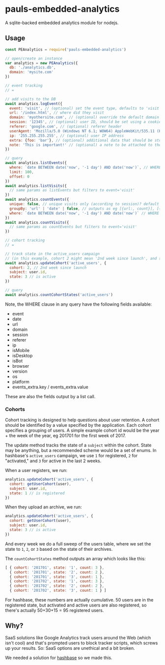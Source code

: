 # pauls-embedded-analytics

A sqlite-backed embedded analytics module for nodejs.

## Usage

```js
const PEAnalytics = require('pauls-embedded-analytics')

// open/create an instance
var analytics = new PEAnalytics({
  db: './analytics.db',
  domain: 'mysite.com'
})

// event tracking
// =

// add visits to the DB
await analytics.logEvent({
  event: 'visit', // (optional) set the event type, defaults to 'visit'
  url: '/index.html', // where did they visit
  domain: 'myothersite.com', // (optional) override the default domain
  session: '12345', // (optional) user ID, should be set using a cookie or similar
  referer: 'google.com', // (optional) referer header
  userAgent: 'Mozilla/5.0 (Windows NT 6.1; WOW64) AppleWebKit/535.11 (KHTML, like Gecko) Chrome/17.0.963.79..', // (optional) user agent, lets us parse the browser, os, etc
  ip: '255.255.255.255', // (optional) user IP address
  extra: {foo: 'bar'}, // (optional) additional data that should be stored
  note: 'This is important!' // (optional) a note to be attached to the event
})

// query
await analytics.listEvents({
  where: `date BETWEEN date('now', '-1 day') AND date('now')`, // WHERE clause
  limit: 100,
  offset: 0
})
await analytics.listVisits({
  // same params as listEvents but filters to event='visit'
})
await analytics.countEvents({
  unique: false, // unique visits only (according to session)? default false
  groupBy: 'url' | 'date' | false, // outputs as eg [{url:, count}], [{date:, count:}], or just a number
  where: `date BETWEEN date('now', '-1 day') AND date('now')` // WHERE clause
})
await analytics.countVisits({
  // same params as countEvents but filters to event='visit'
})

// cohort tracking
// =

// track state in the active_users campaign
// (in this example, cohort 2 might mean '2nd week since launch', and state 3 might me 'is active')
await analytics.updateCohort('active_users', {
  cohort: 2, // 2nd week since launch
  subject: user.id,
  state: 3 // is active
})

// query
await analytics.countCohortStates('active_users')
```

Note, the WHERE clause in any query have the following fields available:

 - event
 - date
 - url
 - domain
 - session
 - referer
 - ip
 - isMobile
 - isDesktop
 - isBot
 - browser
 - version
 - os
 - platform
 - events_extra.key / events_extra.value

These are also the fields output by a list call.

### Cohorts

Cohort tracking is designed to help questions about user retention. A cohort should be identified by a value specified by the application. Each cohort specifies a grouping of users. A simple example cohort id would be the year + the week of the year, eg 201701 for the first week of 2017.

The update method tracks the state of a `subject` within the cohort. State may be anything, but a recommended scheme would be a set of enums. In hashbase's `active_users` campaign, we use `1` for registered, `2` for "activated," and `3` for active in the last 2 weeks.

When a user registers, we run:

```js
analytics.updateCohort('active_users', {
  cohort: getUserCohort(user),
  subject: user.id,
  state: 1 // is registered
})
```

When they upload an archive, we run:

```js
analytics.updateCohort('active_users', {
  cohort: getUserCohort(user),
  subject: user.id,
  state: 3 // is active
})
```

And every week we do a full sweep of the users table, where we set the state to `1`, `2`, or `3` based on the state of their archives.

The `countCohortStates` method outputs an array which looks like this:

```js
[ { cohort: '201701', state: '1', count: 3 },
  { cohort: '201701', state: '2', count: 2 },
  { cohort: '201701', state: '3', count: 1 },
  { cohort: '201702', state: '1', count: 3 },
  { cohort: '201702', state: '2', count: 2 },
  { cohort: '201702', state: '3', count: 1 } ]
```

For hashbase, these numbers are actually cumulative. 50 users are in the registered state, but activated and active users are also registered, so there's actually 50+30+15 = 95 registered users.

## Why?

SaaS solutions like Google Analytics track users around the Web (which isn't cool) and that's prompted users to block tracker scripts, which screws up your results. So: SaaS options are unethical and a bit broken.

We needed a solution for [hashbase](https://hashbase.io) so we made this.